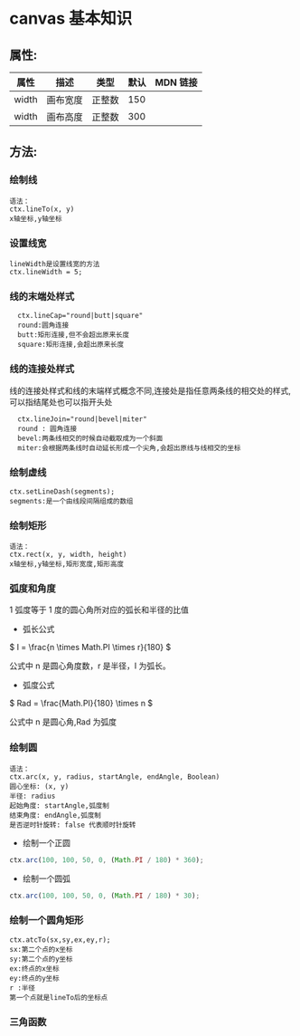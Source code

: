 <!--
 * @Author: zulezhe
 * @Date: 2021-01-14 08:36:09
 * @LastEditors: zulezhe
 * @LastEditTime: 2021-02-18 17:39:34
 * @Description: In User Settings Edit
 * @FilePath: \canvas\01-基本\README.md
-->

# canvas 基本知识

## 属性:

| 属性  | 描述     | 类型   | 默认 | MDN 链接 |
| ----- | -------- | ------ | ---- | -------- |
| width | 画布宽度 | 正整数 | 150  |          |
| width | 画布高度 | 正整数 | 300  |          |

## 方法:

### 绘制线

```text
语法：
ctx.lineTo(x, y)
x轴坐标,y轴坐标
```

### 设置线宽

```text
lineWidth是设置线宽的方法
ctx.lineWidth = 5;
```

### 线的末端处样式

```text
  ctx.lineCap="round|butt|square"
  round:圆角连接
  butt:矩形连接,但不会超出原来长度
  square:矩形连接,会超出原来长度
```

### 线的连接处样式

线的连接处样式和线的末端样式概念不同,连接处是指任意两条线的相交处的样式,可以指结尾处也可以指开头处

```text
  ctx.lineJoin="round|bevel|miter"
  round : 圆角连接
  bevel:两条线相交的时候自动截取成为一个斜面
  miter:会根据两条线时自动延长形成一个尖角,会超出原线与线相交的坐标
```

### 绘制虚线

```text
ctx.setLineDash(segments);
segments:是一个由线段间隔组成的数组
```

### 绘制矩形

```text
语法：
ctx.rect(x, y, width, height)
x轴坐标,y轴坐标,矩形宽度,矩形高度

```

### 弧度和角度

1 弧度等于 1 度的圆心角所对应的弧长和半径的比值

- 弧长公式

$ I = \frac{n \times Math.PI \times r}{180} $

公式中 n 是圆心角度数，r 是半径，I 为弧长。

- 弧度公式

$ Rad = \frac{Math.PI}{180} \times n $

公式中 n 是圆心角,Rad 为弧度

### 绘制圆

```text
语法：
ctx.arc(x, y, radius, startAngle, endAngle, Boolean)
圆心坐标: (x, y)
半径: radius
起始角度: startAngle,弧度制
结束角度: endAngle,弧度制
是否逆时针旋转: false 代表顺时针旋转

```

- 绘制一个正圆

```js
ctx.arc(100, 100, 50, 0, (Math.PI / 180) * 360);
```

- 绘制一个圆弧

```js
ctx.arc(100, 100, 50, 0, (Math.PI / 180) * 30);
```

### 绘制一个圆角矩形

```text
ctx.atcTo(sx,sy,ex,ey,r);
sx:第二个点的x坐标
sy:第二个点的y坐标
ex:终点的x坐标
ey:终点的y坐标
r :半径
第一个点就是lineTo后的坐标点
```

### 三角函数
